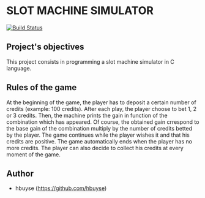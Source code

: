 SLOT MACHINE SIMULATOR
======================

[![Build Status](https://travis-ci.org/hbuyse/slot_machine.svg?branch=master)](https://travis-ci.org/hbuyse/slot_machine)

Project's objectives
--------------------
This project consists in programming a slot machine simulator in C language.


Rules of the game
-----------------
At the beginning of the game, the player has to deposit a certain number of credits (example: 100 credits).
After each play, the player choose to bet 1, 2 or 3 credits.
Then, the machine prints the gain in function of the combination which has appeared.
Of course, the obtained gain crrespond to the base gain of the combination multiply by the number of credits betted by 
the player.
The game continues while the player wishes it and that his credits are positive.
The game automatically ends when the player has no more credits.
The player can also decide to collect his credits at every moment of the game.



Author
------

* hbuyse (https://github.com/hbuyse)